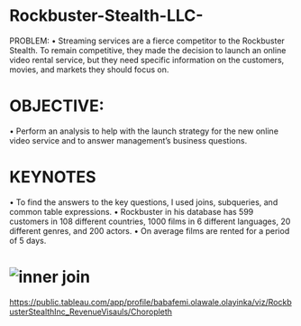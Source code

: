 # Rockbuster-Stealth-LLC-
PROBLEM:  • Streaming services are a fierce competitor to the Rockbuster Stealth. To remain competitive, they made the decision to launch an online video rental service, but they need specific information on the customers, movies, and markets they should focus on.
# OBJECTIVE:
• Perform an analysis to help with the launch strategy for the new online video service and to answer management’s business questions.
# KEYNOTES
• To find the answers to the key questions, I used joins, subqueries, and common table expressions. 
• Rockbuster in his database has 599 customers in 108 different countries, 1000 films in 6 different languages, 20 different genres, and 200 actors.
• On average films are rented for a period of 5 days.
# ![inner join](https://user-images.githubusercontent.com/132085600/235224504-bfcbcf25-73fc-42d4-8141-c2d9cbd7340a.png)
https://public.tableau.com/app/profile/babafemi.olawale.olayinka/viz/RockbusterStealthInc_RevenueVisauls/Choropleth
